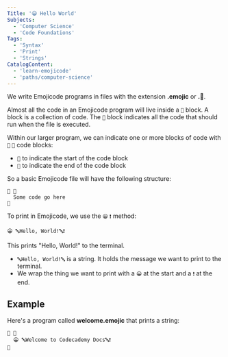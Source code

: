 ```yaml
---
Title: '😀 Hello World'
Subjects:
  - 'Computer Science'
  - 'Code Foundations'
Tags:
  - 'Syntax'
  - 'Print'
  - 'Strings'
CatalogContent:
  - 'learn-emojicode'
  - 'paths/computer-science'
---
```


We write Emojicode programs in files with the extension **.emojic** or **.🍇**.

Almost all the code in an Emojicode program will live inside a `🏁` block. A block is a collection of code. The `🏁` block indicates all the code that should run when the file is executed.

Within our larger program, we can indicate one or more blocks of code with `🍇` `🍉` code blocks:

- `🍇` to indicate the start of the code block
- `🍉` to indicate the end of the code block

So a basic Emojicode file will have the following structure:

```pseudo
🏁 🍇
  Some code go here
🍉
```

To print in Emojicode, we use the `😀` `❗️` method:

```shell
😀 🔤Hello, World!🔤❗️
```

This prints "Hello, World!" to the terminal.

- `🔤Hello, World!🔤` is a string. It holds the message we want to print to the terminal.
- We wrap the thing we want to print with a `😀` at the start and a `❗️` at the end.

## Example

Here's a program called **welcome.emojic** that prints a string:

```shell
🏁 🍇
  😀 🔤Welcome to Codecademy Docs🔤❗️
🍉
```
